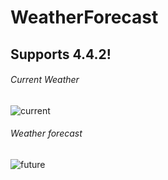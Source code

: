 # WeatherForecast
## Supports 4.4.2!

###### Current Weather

![current](https://sun9-61.userapi.com/impf/LEPb0EyO1atBbQ4shaPFVpq9l2wbgQCZrrVeGw/jgG7QXLfumM.jpg?size=1024x600&quality=96&sign=5c2e6d4412fd905b2932b07511b9b574&type=album)

###### Weather forecast

![future](https://sun9-21.userapi.com/impf/hlmJIoE-gJwU2XZuVDiXLADB4qtfxRoY9OCHNw/9GZ_Ty6anA4.jpg?size=1024x600&quality=96&sign=99121759808773dcaf64be9545b0e6e1&type=album)

